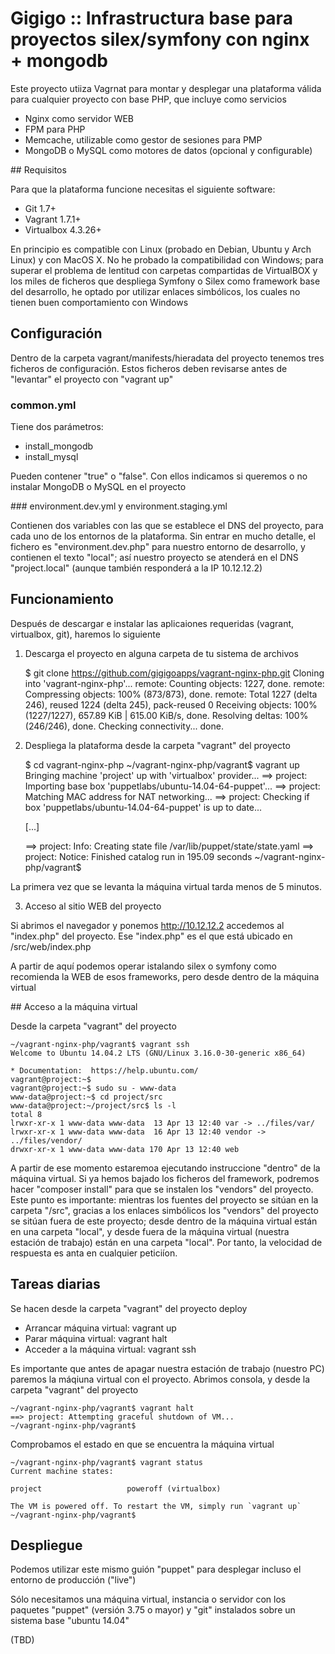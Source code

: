 # Gigigo :: Infrastructura base para proyectos silex/symfony con nginx + mongodb

Este proyecto utiiza Vagrnat para montar y desplegar una plataforma válida para cualquier proyecto con base PHP, que incluye como servicios

* Nginx como servidor WEB
* FPM para PHP
* Memcache, utilizable como gestor de sesiones para PMP
* MongoDB o MySQL como motores de datos (opcional y configurable)

## Requisitos

Para que la plataforma funcione necesitas el siguiente software:

* Git 1.7+
* Vagrant 1.7.1+
* Virtualbox 4.3.26+

En principio es compatible con Linux (probado en Debian, Ubuntu y Arch Linux) y con MacOS X. 
No he probado la compatibilidad con Windows; para superar el problema de lentitud con carpetas compartidas de VirtualBOX y los miles de ficheros que despliega Symfony o Silex como framework base del desarrollo, he optado por utilizar enlaces simbólicos, los cuales no tienen buen comportamiento con Windows

## Configuración

Dentro de la carpeta vagrant/manifests/hieradata del proyecto tenemos tres ficheros de configuración. Estos ficheros deben revisarse antes de "levantar" el proyecto con "vagrant up"

### common.yml

Tiene dos parámetros:
* install_mongodb
* install_mysql

Pueden contener "true" o "false". Con ellos indicamos si queremos o no instalar MongoDB o MySQL en el proyecto

### environment.dev.yml y environment.staging.yml

Contienen dos variables con las que se establece el DNS del proyecto, para cada uno de los entornos de la plataforma. Sin entrar en mucho detalle, el fichero es "environment.dev.php" para nuestro entorno de desarrollo, y contienen el texto "local"; así nuestro proyecto se atenderá en el DNS "project.local" (aunque también responderá a la IP 10.12.12.2)


## Funcionamiento

Después de descargar e instalar las aplicaiones requeridas (vagrant, virtualbox, git), haremos lo siguiente

1. Descarga el proyecto en alguna carpeta de tu sistema de archivos

    $ git clone https://github.com/gigigoapps/vagrant-nginx-php.git
    Cloning into 'vagrant-nginx-php'...
    remote: Counting objects: 1227, done.
    remote: Compressing objects: 100% (873/873), done.
    remote: Total 1227 (delta 246), reused 1224 (delta 245), pack-reused 0
    Receiving objects: 100% (1227/1227), 657.89 KiB | 615.00 KiB/s, done.
    Resolving deltas: 100% (246/246), done.
    Checking connectivity... done.

2. Despliega la plataforma desde la carpeta "vagrant" del proyecto

    $ cd vagrant-nginx-php
    ~/vagrant-nginx-php/vagrant$ vagrant up
    Bringing machine 'project' up with 'virtualbox' provider...
    ==> project: Importing base box 'puppetlabs/ubuntu-14.04-64-puppet'...
    ==> project: Matching MAC address for NAT networking...
    ==> project: Checking if box 'puppetlabs/ubuntu-14.04-64-puppet' is up to date...
    
    [...]
    
    ==> project: Info: Creating state file /var/lib/puppet/state/state.yaml
    ==> project: Notice: Finished catalog run in 195.09 seconds
    ~/vagrant-nginx-php/vagrant$ 

La primera vez que se levanta la máquina virtual tarda menos de 5 minutos.

3. Acceso al sitio WEB del proyecto

Si abrimos el navegador y ponemos http://10.12.12.2 accedemos al "index.php" del proyecto. Ese "index.php" es el que está ubicado en /src/web/index.php

A partir de aquí podemos operar istalando silex o symfony como recomienda la WEB de esos frameworks, pero desde dentro de la máquina virtual

## Acceso a la máquina virtual

Desde la carpeta "vagrant" del proyecto

    ~/vagrant-nginx-php/vagrant$ vagrant ssh
    Welcome to Ubuntu 14.04.2 LTS (GNU/Linux 3.16.0-30-generic x86_64)

    * Documentation:  https://help.ubuntu.com/
    vagrant@project:~$
    vagrant@project:~$ sudo su - www-data
    www-data@project:~$ cd project/src
    www-data@project:~/project/src$ ls -l
    total 8
    lrwxr-xr-x 1 www-data www-data  13 Apr 13 12:40 var -> ../files/var/
    lrwxr-xr-x 1 www-data www-data  16 Apr 13 12:40 vendor -> ../files/vendor/
    drwxr-xr-x 1 www-data www-data 170 Apr 13 12:40 web

A partir de ese momento estaremoa ejecutando instruccione "dentro" de la máquina virtual. Si ya hemos bajado los ficheros del framework, podremos hacer "composer install" para que se instalen los "vendors" del proyecto. Este punto es importante: mientras los fuentes del proyecto se sitúan en la carpeta "/src", gracias a los enlaces simbólicos los "vendors" del proyecto se sitúan fuera de este proyecto; desde dentro de la máquina virtual están en una carpeta "local", y desde fuera de la máquina virtual (nuestra estación de trabajo) están en una carpeta "local". Por tanto, la velocidad de respuesta es anta en cualquier peticiíon.

## Tareas diarias

Se hacen desde la carpeta "vagrant" del proyecto deploy
* Arrancar máquina virtual: vagrant up
* Parar máquina virtual: vagrant halt
* Acceder a la máquina virtual: vagrant ssh

Es importante que antes de apagar nuestra estación de trabajo (nuestro PC) paremos la máqiuna virtual con el proyecto. Abrimos consola, y desde la carpeta "vagrant" del proyecto

    ~/vagrant-nginx-php/vagrant$ vagrant halt
    ==> project: Attempting graceful shutdown of VM...
    ~/vagrant-nginx-php/vagrant$

Comprobamos el estado en que se encuentra la máquina virtual

    ~/vagrant-nginx-php/vagrant$ vagrant status
    Current machine states:

    project                   poweroff (virtualbox)

    The VM is powered off. To restart the VM, simply run `vagrant up`
    ~/vagrant-nginx-php/vagrant$

## Despliegue

Podemos utilizar este mismo guión "puppet" para desplegar incluso el entorno de producción ("live")

Sólo necesitamos una máquina virtual, instancia o servidor con los paquetes "puppet" (versión 3.75 o mayor) y "git" instalados sobre un sistema base "ubuntu 14.04"

(TBD)


